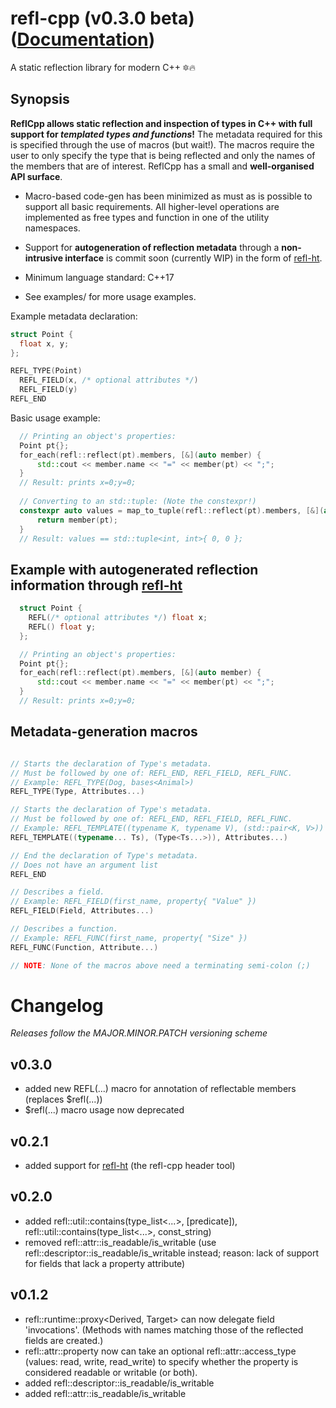 # refl-cpp (v0.3.0 beta) ([Documentation](https://veselink1.github.io/refl-cpp/namespacerefl.html))
A static reflection library for modern C++ 🔯🔥

## Synopsis
**ReflCpp allows static reflection and inspection of types in C++ with full support for *templated types and functions*!** The metadata required for this is specified through the use of macros (but wait!). The macros require the user to only specify the type that is being reflected and only the names of the members that are of interest. ReflCpp has a small and **well-organised API surface**. 

- Macro-based code-gen has been minimized as must as is possible to support all basic requirements. All higher-level operations are implemented as free types and function in one of the utility namespaces.

- Support for **autogeneration of reflection metadata** through a **non-intrusive interface** is commit soon (currently WIP) in the form of [refl-ht](https://github.com/veselink1/refl-ht).

- Minimum language standard: C++17

- See examples/ for more usage examples.

Example metadata declaration:
```cpp
struct Point {
  float x, y;
};

REFL_TYPE(Point)
  REFL_FIELD(x, /* optional attributes */)
  REFL_FIELD(y)
REFL_END
```
Basic usage example:
```cpp
  // Printing an object's properties: 
  Point pt{};
  for_each(refl::reflect(pt).members, [&](auto member) {
      std::cout << member.name << "=" << member(pt) << ";";
  }
  // Result: prints x=0;y=0;
  
  // Converting to an std::tuple: (Note the constexpr!)
  constexpr auto values = map_to_tuple(refl::reflect(pt).members, [&](auto member) {
      return member(pt);
  }
  // Result: values == std::tuple<int, int>{ 0, 0 };

```

## Example with autogenerated reflection information through [refl-ht](https://github.com/veselink1/refl-ht)
```cpp
  struct Point {
    REFL(/* optional attributes */) float x;
    REFL() float y;
  };

  // Printing an object's properties: 
  Point pt{};
  for_each(refl::reflect(pt).members, [&](auto member) {
      std::cout << member.name << "=" << member(pt) << ";";
  }
  // Result: prints x=0;y=0;

```

## Metadata-generation macros 
```cpp

// Starts the declaration of Type's metadata.
// Must be followed by one of: REFL_END, REFL_FIELD, REFL_FUNC.
// Example: REFL_TYPE(Dog, bases<Animal>)
REFL_TYPE(Type, Attributes...)

// Starts the declaration of Type's metadata.
// Must be followed by one of: REFL_END, REFL_FIELD, REFL_FUNC.
// Example: REFL_TEMPLATE((typename K, typename V), (std::pair<K, V>))
REFL_TEMPLATE((typename... Ts), (Type<Ts...>)), Attributes...)

// End the declaration of Type's metadata.
// Does not have an argument list
REFL_END

// Describes a field.
// Example: REFL_FIELD(first_name, property{ "Value" })
REFL_FIELD(Field, Attributes...)

// Describes a function.
// Example: REFL_FUNC(first_name, property{ "Size" })
REFL_FUNC(Function, Attribute...)

// NOTE: None of the macros above need a terminating semi-colon (;)

```

# Changelog
*Releases follow the MAJOR.MINOR.PATCH versioning scheme*

## v0.3.0
  - added new REFL(...) macro for annotation of reflectable members (replaces $refl(...))
  - $refl(...) macro usage now deprecated

## v0.2.1
  - added support for [refl-ht](https://github.com/veselink1/refl-ht) (the refl-cpp header tool)

## v0.2.0
  - added refl::util::contains(type_list<...>, [predicate]), refl::util::contains(type_list<...>, const_string<N>)
  - removed refl::attr::is_readable/is_writable (use refl::descriptor::is_readable/is_writable instead; reason: lack of support for fields that lack a property attribute)
  
## v0.1.2
  - refl::runtime::proxy<Derived, Target> can now delegate field 'invocations'. (Methods with names matching those of the reflected fields are created.)
  - refl::attr::property now can take an optional refl::attr::access_type (values: read, write, read_write) to specify whether the property is considered readable or writable (or both). 
  - added refl::descriptor::is_readable/is_writable
  - added refl::attr::is_readable/is_writable
